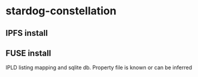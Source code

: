 # stardog-constellation

## IPFS install

## FUSE install

IPLD listing mapping and sqlite db. Property file is known or can be inferred
